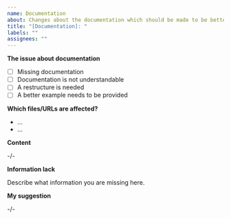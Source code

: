```yaml
---
name: Documentation
about: Changes about the documentation which should be made to be better understandable
title: "[Documentation]: "
labels: ""
assignees: ""
---
```


**The issue about documentation**

- [ ] Missing documentation
- [ ] Documentation is not understandable
- [ ] A restructure is needed
- [ ] A better example needs to be provided

**Which files/URLs are affected?**

- ...
- ...

**Content**

-/-

**Information lack**

Describe what information you are missing here.

**My suggestion**

-/-
